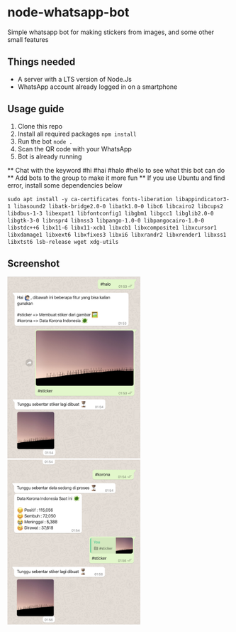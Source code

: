 # node-whatsapp-bot

Simple whatsapp bot for making stickers from images, and some other small features

## Things needed

-   A server with a LTS version of Node.Js
-   WhatsApp account already logged in on a smartphone

## Usage guide

1. Clone this repo
2. Install all required packages `npm install`
3. Run the bot `node .`
4. Scan the QR code with your WhatsApp
5. Bot is already running

\*\* Chat with the keyword #hi #hai #halo #hello to see what this bot can do
\*\* Add bots to the group to make it more fun
\*\* If you use Ubuntu and find error, install some dependencies below

```
sudo apt install -y ca-certificates fonts-liberation libappindicator3-1 libasound2 libatk-bridge2.0-0 libatk1.0-0 libc6 libcairo2 libcups2 libdbus-1-3 libexpat1 libfontconfig1 libgbm1 libgcc1 libglib2.0-0 libgtk-3-0 libnspr4 libnss3 libpango-1.0-0 libpangocairo-1.0-0 libstdc++6 libx11-6 libx11-xcb1 libxcb1 libxcomposite1 libxcursor1 libxdamage1 libxext6 libxfixes3 libxi6 libxrandr2 libxrender1 libxss1 libxtst6 lsb-release wget xdg-utils
```

## Screenshot

<img src="/screenshot/Screen Shot 2020-08-05 at 02.16.34.png" width="300">
<img src="/screenshot/Screen Shot 2020-08-05 at 02.16.45.png" width="300">
